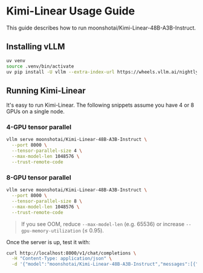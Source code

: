 # Kimi-Linear Usage Guide

This guide describes how to run moonshotai/Kimi-Linear-48B-A3B-Instruct.

## Installing vLLM

```bash
uv venv
source .venv/bin/activate
uv pip install -U vllm --extra-index-url https://wheels.vllm.ai/nightly --prerelease=allow
```

## Running Kimi-Linear

It's easy to run Kimi-Linear.
The following snippets assume you have 4 or 8 GPUs on a single node.

### 4-GPU tensor parallel
```bash
vllm serve moonshotai/Kimi-Linear-48B-A3B-Instruct \
  --port 8000 \
  --tensor-parallel-size 4 \
  --max-model-len 1048576 \
  --trust-remote-code
```

### 8-GPU tensor parallel
```bash
vllm serve moonshotai/Kimi-Linear-48B-A3B-Instruct \
  --port 8000 \
  --tensor-parallel-size 8 \
  --max-model-len 1048576 \
  --trust-remote-code
```

> If you see OOM, reduce `--max-model-len` (e.g. 65536) or increase `--gpu-memory-utilization` (≤ 0.95).

Once the server is up, test it with:
```bash
curl http://localhost:8000/v1/chat/completions \
  -H "Content-Type: application/json" \
  -d '{"model":"moonshotai/Kimi-Linear-48B-A3B-Instruct","messages":[{"role":"user","content":"Hello!"}]}'
```
